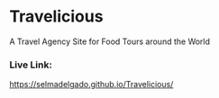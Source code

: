 # Travelicious
A Travel Agency Site for Food Tours around the World

### Live Link: 
https://selmadelgado.github.io/Travelicious/
